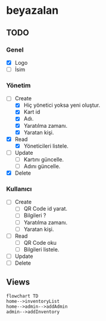 # beyazalan

## TODO

### Genel

- [x] Logo
- [ ] İsim

### Yönetim

- [ ] Create
  - [x] Hiç yönetici yoksa yeni oluştur.
  - [x] Kart id
  - [x] Adı.
  - [x] Yaratılma zamanı.
  - [x] Yaratan kişi.
- [x] Read
  - [x] Yöneticileri listele.
- [ ] Update
  - [ ] Kartını güncelle.
  - [ ] Adını güncelle.
- [x] Delete

### Kullanıcı

- [ ] Create
  - [ ] QR Code id yarat.
  - [ ] Bilgileri ?
  - [ ] Yaratılma zamanı.
  - [ ] Yaratan kişi.
- [ ] Read
  - [ ] QR Code oku
  - [ ] Bilgileri listele.
- [ ] Update
- [ ] Delete

## Views

```mermaid
flowchart TD
home-->inventoryList
home-->admin-->addAdmin
admin-->addInventory
```
